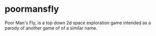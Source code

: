 # poormansfly

Poor Man's Fly, is a top down 2d space exploration game intended as a parody of another game of of a similar name.

